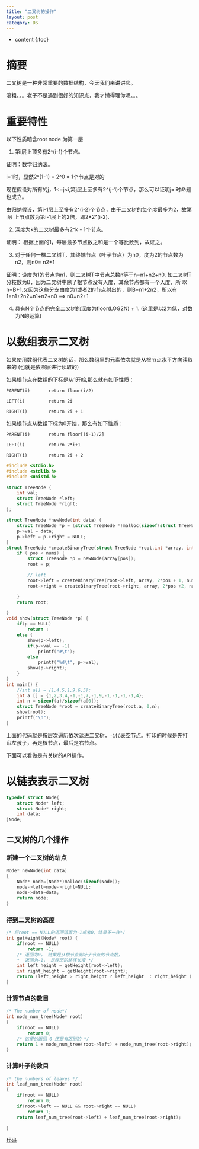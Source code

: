 ```yaml
---
title: "二叉树的操作"
layout: post
category: DS
---
```


* content
{:toc}

# 摘要

二叉树是一种非常重要的数据结构，今天我们来讲讲它。

滚粗。。。老子不是遇到很好的知识点，我才懒得理你呢。。。

# 重要特性

以下性质暗含root node 为第一层

1. 第i层上顶多有2^(i-1)个节点。

证明：数学归纳法。

i=1时，显然2^(1-1) = 2^0 = 1个节点是对的

现在假设对所有的j，1<=j<i,第j层上至多有2^(j-1)个节点，那么可以证明j=i时命题
也成立。

由归纳假设，第i-1层上至多有2^(i-2)个节点，由于二叉树的每个度最多为2，故第i层
上节点数为第i-1层上的2倍，即2*2^(i-2).

2. 深度为k的二叉树最多有2^k - 1个节点。

证明： 根据上面的1，每层最多节点数之和是一个等比数列，故证之。

3. 对于任何一棵二叉树T，其终端节点（叶子节点）为n0，度为2的节点数为n2，则n0=
n2+1

证明：设度为1的节点为n1，则二叉树T中节点总数n等于n=n1+n2+n0.
如二叉树T分枝数为B，因为二叉树中除了根节点没有入度，其余节点都有一个入度，所
以n=B+1.又因为这些分支由度为1或者2的节点射出的，则B=n1+2n2，所以有
1+n1+2n2=n1+n2+n0 ==> n0=n2+1

4. 具有N个节点的完全二叉树的深度为floor(LOG2N) + 1.
(这里是以2为低，对数为N的运算)


# 以数组表示二叉树

如果使用数组代表二叉树的话，那么数组里的元素依次就是从根节点水平方向读取来的
(也就是依照层进行读取的)

如果根节点在数组的下标是从1开始,那么就有如下性质：

	PARENT(i)		return floor(i/2)

	LEFT(i)			return 2i

	RIGHT(i)		return 2i + 1

如果根节点从数组下标为0开始，那么有如下性质：


	PARENT(i)		return floor[(i-1)/2]

	LEFT(i)			return 2*i+1

	RIGHT(i)		return 2i + 2

```c
#include <stdio.h>
#include <stdlib.h>
#include <unistd.h>

struct TreeNode {
	int val;
	struct TreeNode *left;
	struct TreeNode *right;
};

struct TreeNode *newNode(int data) {
	struct TreeNode *p = (struct TreeNode *)malloc(sizeof(struct TreeNode));
	p->val = data;
	p->left = p->right = NULL;
}
struct TreeNode *createBinaryTree(struct TreeNode *root,int *array, int pos, int nums) {
	if ( pos < nums) {
		struct TreeNode *p = newNode(array[pos]);
		root = p;

		// left
		root->left = createBinaryTree(root->left, array, 2*pos + 1, nums);
		root->right = createBinaryTree(root->right, array, 2*pos +2, nums);

	}
	return root;

}
void show(struct TreeNode *p) {
	if(p == NULL)
		return ;
	else {
		show(p->left);
		if(p->val == -1)
			printf("#\t");
		else
			printf("%d\t", p->val);
		show(p->right);
	}
}
int main() {
	//int a[] = {1,4,5,1,9,6,5};
	int a [] = {1,2,3,4,-1,-1,7,-1,9,-1,-1,-1,-1,4};
	int n = sizeof(a)/sizeof(a[0]);
	struct TreeNode *root = createBinaryTree(root,a, 0,n);
	show(root);
	printf("\n");
}

```

上面的代码就是按层次遍历依次读进二叉树，`-1`代表空节点。打印的时候是先打印左孩子，再是根节点，最后是右节点。

下面可以看做是有关树的API操作。

# 以链表表示二叉树

```c
typedef struct Node{
    struct Node* left;
    struct Node* right;
    int data;
}Node;
```

## 二叉树的几个操作

### 新建一个二叉树的结点

```c
Node* newNode(int data)
{
    Node* node=(Node*)malloc(sizeof(Node));
    node->left=node->right=NULL;
    node->data=data;
    return node;
}
```

### 得到二叉树的高度

```c
/* 将root == NULL的返回值置为-1或者0，结果不一样*/
int getHeight(Node* root) {
	if(root == NULL)
		return -1;
    /* 返回为0， 结果是从根节点到叶子节点的节点数，
    *  返回为-1， 是经历的路径长度 */
	int left_height = getHeight(root->left);
	int right_height = getHeight(root->right);
	return (left_height > right_height ? left_height  : right_height ) + 1 ;
}
```

### 计算节点的数目

```c
/* The number of node*/
int node_num_tree(Node* root)
{
    if(root == NULL)
        return 0;
    /* 这里的返回 0 还是有区别的 */
    return 1 + node_num_tree(root->left) + node_num_tree(root->right);
}
```

### 计算叶子的数目

```c
/* the numbers of leaves */
int leaf_num_tree(Node* root)
{
    if(root == NULL)
        return 0;
    if(root->left == NULL && root->right == NULL)
        return 1;
    return leaf_num_tree(root->left) + leaf_num_tree(root->right);

}
```
[代码](https://github.com/yuzibo/DS/blob/master/data_struct/tree/bst.c)
